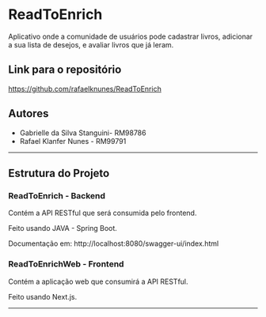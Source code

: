 # ReadToEnrich

Aplicativo onde a comunidade de usuários pode cadastrar livros, adicionar a sua lista de desejos, e avaliar livros que já leram.

## Link para o repositório

https://github.com/rafaelknunes/ReadToEnrich

## Autores

- Gabrielle da Silva Stanguini- RM98786
- Rafael Klanfer Nunes - RM99791

---

## Estrutura do Projeto

### ReadToEnrich - Backend

Contém a API RESTful que será consumida pelo frontend.

Feito usando JAVA - Spring Boot.

Documentação em: http://localhost:8080/swagger-ui/index.html

### ReadToEnrichWeb - Frontend

Contém a aplicação web que consumirá a API RESTful.

Feito usando Next.js.

---


